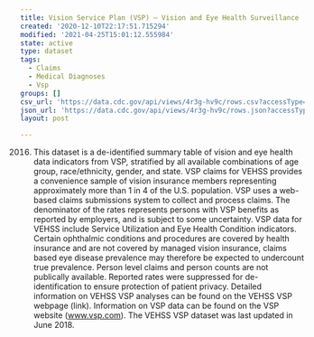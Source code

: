 ```yaml
---
title: Vision Service Plan (VSP) – Vision and Eye Health Surveillance
created: '2020-12-10T22:17:51.715294'
modified: '2021-04-25T15:01:12.555984'
state: active
type: dataset
tags:
  - Claims
  - Medical Diagnoses
  - Vsp
groups: []
csv_url: 'https://data.cdc.gov/api/views/4r3g-hv9c/rows.csv?accessType=DOWNLOAD'
json_url: 'https://data.cdc.gov/api/views/4r3g-hv9c/rows.json?accessType=DOWNLOAD'
layout: post

---
```

2016. This dataset is a de-identified summary table of vision and eye health data indicators from VSP, stratified by all available combinations of age group, race/ethnicity, gender, and state. VSP claims for VEHSS provides a convenience sample of vision insurance members representing approximately more than 1 in 4 of the U.S. population. VSP uses a web-based claims submissions system to collect and process claims. The denominator of the rates represents persons with VSP benefits as reported by employers, and is subject to some uncertainty.  VSP data for VEHSS include Service Utilization and Eye Health Condition indicators.  Certain ophthalmic conditions and procedures are covered by health insurance and are not covered by managed vision insurance, claims based eye disease prevalence may therefore be expected to undercount true prevalence.  Person level claims and person counts are not publically available.  Reported rates were suppressed for de-identification to ensure protection of patient privacy. Detailed information on VEHSS VSP analyses can be found on the VEHSS VSP webpage (link). Information on VSP data can be found on the VSP website (www.vsp.com). The VEHSS VSP dataset was last updated in June 2018.
